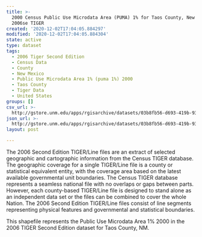 ```yaml
---
title: >-
  2000 Census Public Use Microdata Area (PUMA) 1% for Taos County, New Mexico,
  2006se TIGER
created: '2020-12-02T17:04:05.884297'
modified: '2020-12-02T17:04:05.884304'
state: active
type: dataset
tags:
  - 2006 Tiger Second Edition
  - Census Data
  - County
  - New Mexico
  - Public Use Microdata Area 1% (puma 1%) 2000
  - Taos County
  - Tiger Data
  - United States
groups: []
csv_url: >-
  http://gstore.unm.edu/apps/rgisarchive/datasets/03b8fb56-d693-419b-9346-1a13869e383d/tgr2006se_taos_puma1.derived.csv
json_url: >-
  http://gstore.unm.edu/apps/rgisarchive/datasets/03b8fb56-d693-419b-9346-1a13869e383d/tgr2006se_taos_puma1.derived.json
layout: post

---
```

The 2006 Second Edition TIGER/Line files are an extract of selected geographic and cartographic information from the Census TIGER database.  The geographic coverage for a single TIGER/Line file is a county or statistical equivalent entity, with the coverage area based on the latest available governmental unit boundaries. The Census TIGER database represents a seamless national file with no overlaps or gaps between parts.  However, each county-based TIGER/Line file is designed to stand alone as an independent data set or the files can be combined to cover the whole Nation.  The 2006 Second Edition  TIGER/Line files consist of line segments representing physical features and governmental and statistical boundaries.

This shapefile represents the Public Use Microdata Area 1% 2000 in the 2006 TIGER Second Edition dataset for Taos County, NM.
